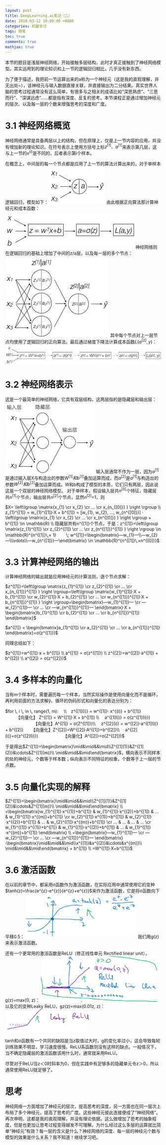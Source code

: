 ```yaml
---
layout: post
title: DeepLearning.ai笔记（二）
date: 2018-03-12 10:00:00 +0800
categories: 机器学习
tags: 随笔
toc: true
comments: true
mathjax: true
---
```

本节的题目是浅层神经网络，开始接触多层结构，此时才真正接触到了神经网络模型。其实运用到的理论知识和上一节的逻辑回归相比，几乎没有新东西。

为了便于描述，我把前一节运算出来的a称为一个神经元（这是我的直观理解，并无出处~），该神经元与输入数据直接关联，并直接输出为二分结果。真实世界人脑的思考过程通常没有这么简单，有很多与之相关的成语比如“深思熟虑”、“三思而行”、“深谋远虑”……都是指有深度、反复的思考。本节课程正是通过增加神经元的层次、以及每一层的个数来增强思考的深度和广度。
<!-- more -->

# 3.1 神经网络概览

神经网络通常是具备两层以上的结构，但在原理上，仅是上一节内容的应用，并没有增加新的理论知识。在符号表示上使用方括号上标$z^{[1]}、a^{[1]}$来表示第几层，这与上一节的$x^{(i)}$是不同的，后者表示第i个样本。

在概念上，中间层的每一个节点都是应用了上一节的算法计算出来的，对于单样本逻辑回归，模型如下：
![](0312DeepLearningAI03/img01.png)
由此根据正向算法那计算神经元和成本函数：
![](0312DeepLearningAI03/img02.png)
神经网络则在逻辑回归的基础上增加了中间的z/a层，以及每一层的多个节点：
![](0312DeepLearningAI03/img03.png)
其中每个节点对上一层节点均使用了逻辑回归的正向算法，最后通过梯度下降法计算成本函数$L(a^{[2]}, y)$：
![](0312DeepLearningAI03/img04.png)

# 3.2 神经网络表示
这是一个最简单的神经网络，它具有双层结构，这两层指的是隐藏层和输出层：
![](0312DeepLearningAI03/img05.png)
输入层通常不作为一层，因为$a^{[1]}$是通过输入层X与构造出的参数$W^{[1]}和b^{[1]}$叠加运算而成，而$a^{[2]}$是$a^{[1]}$与构造出的参数$W^{[2]}和b^{[2]}$叠加运算而成。W和b构成了模型的本质，它们只有两层，因此说这是一个双层的神经网络模型。
对于单样本，假设输入层共$n^{[0]}$个特征，隐藏层共$n^{[1]}$个节点，输出层共$n^{[2]}$个节点，显然$n^{[2]}$=1，则

$X= \left\lgroup \matrix{x_{1} \cr x_{2} \cr ... \cr x_{n_{[0]}} } \right \rgroup \\ z_{1}^{[1]} = w_{1}^{[1]}·X + b^{[1]} = [w_{1}, w_{2}, ..., w_{n^{[0]}}] · \left\lgroup \matrix{x_{1} \cr x_{2} \cr ... \cr x_{n^{[0]}} } \right \rgroup + b^{[1]} \in \mathbb{R} \\ 隐藏层共有n^{[1]}个节点，于是：z^{[1]}=\left\lgroup \matrix{z_{1}^{[1]} \cr z_{2}^{[1]} \cr ... \cr z_{n^{[1]}}^{[1]} } \right \rgroup \in \mathbb{R}^{n^{[1]}\,× 1} 　　\; w^{[1]}=\begin{bmatrix}—w_{1}—\\—w_{2}—\\\vdots\\—w_{n^{[1]}}—\end{bmatrix} \in \mathbb{R}^{n^{[1]}\,×n^{[0]}}$

# 3.3 计算神经网络的输出
计算神经网络的输出就是应用神经元的计算法则，逐个节点求解：

$z^{[1]}=\left\lgroup \matrix{z_{1}^{[1]} \cr z_{2}^{[1]} \cr ... \cr x_{n_{[1]}}^{[1]} } \right \rgroup=\left\lgroup \matrix{w_{1}^{[1]}·X + b_{1}^{[1]} \cr w_{2}^{[1]}·X + b_{2}^{[1]} \cr ... \cr w_{n^{[1]}}^{[1]}·X + b_{n^{[1]}}^{[1]} } \right \rgroup=\begin{bmatrix}—w_{1}^{[1]}— \cr —w_{2}^{[1]}— \cr ... \cr —w_{n^{[1]}}^{[1]}— \end{bmatrix}·X + \begin{bmatrix}b_{1}^{[1]} \cr b_{2}^{[1]} \cr ... \cr b_{n^{[1]}}^{[1]} \end{bmatrix}$

$a^{[1]} = \begin{bmatrix}a_{1}^{[1]} \cr a_{2}^{[1]} \cr ... \cr a_{n^{[1]}}^{[1]} \end{bmatrix}=σ(z^{[1]})$

同理总结如下：

$z^{[1]}=w^{[1]}·x + b^{[1]} \\ a^{[1]} = σ(z^{[1]}) \\ z^{[2]}=w^{[2]}·a^{[1]} + b^{[2]} \\ a^{[2]} = σ(z^{[2]})$

# 3.4 多样本的向量化
当有m个样本时，需要遍历每一个样本，当然实际操作是使用向量化而不是循环，再利用前面的方法求解ŷ。循环的伪码形式和向量化的表达分别为：

$for \, i \, in \, range(1, m): 　\\　z^{[1](i)} = w^{[1]}· x^{(i)} + b^{[1]} 　　　【向量化】 Z^{[1]} = W^{[1]}·X + b^{[1]} \\ 　a^{[1](i)} = σ(z^{[1](i)})  　　　　　　　【向量化】A^{[1]} = σ(Z^{[1]})\\ 　z^{[2](i)} = w^{[2]}·a^{[1](i)} + b^{[2]}  　　【向量化】Z^{[2]}=W^{[2]}·A^{[1]}+b^{[2]}\\ 　a^{[2](i)}=σ(z^{[2](i)}) 　　　　　　【向量化】A^{[2]}=σ(Z^{[2]})$

于是得出$Z^{[1]}=\begin{bmatrix}\mid&\mid&&\mid\\Z^{[1](1)}&Z^{[1](2)}&\cdots&Z^{[1](m)}\\ \mid&\mid&&\mid\end{bmatrix}$，横向表示不同样本的处的神经元，个数等于样本数；纵向表示不同特征的权重，个数等于上一层的节点数。

# 3.5 向量化实现的解释

$Z^{[1]}=\begin{bmatrix}\mid&\mid&&\mid\\Z^{[1](1)}&Z^{[1](2)}&\cdots&Z^{[1](m)}\\ \mid&\mid&&\mid\end{bmatrix} \\ =\begin{bmatrix}w_{1}^{[1]}·x^{(1)}+b^{[1]} &  w_{1}^{[1]}·x^{(2)}+b^{[1]} & ... & w_{1}^{[1]}·x^{(m)}+b^{[1]} \cr w_{2}^{[1]}·x^{(1)}+b^{[1]} &  w_{2}^{[1]}·x^{(2)}+b^{[1]} & ... & w_{2}^{[1]}·x^{(m)}+b^{[1]} \cr ... & ... & ... & ... \cr w_{1}^{[1]}·x^{(1)}+b^{[1]} &  w_{1}^{[1]}·x^{(2)}+b^{[1]} & ... & w_{1}^{[1]}·x^{(m)}+b^{[1]} \end{bmatrix} \\ =\begin{bmatrix}—w_{1}^{[1]}— \cr —w_{2}^{[1]}— \cr ... \cr —w_{n^{[1]}}^{[1]}— \end{bmatrix}·\begin{bmatrix}\mid&\mid&&\mid\\x^{(1)}&x^{(2)}&\cdots&x^{(m)}\\ \mid&\mid&&\mid\end{bmatrix} + b^{[1]} \\ =W^{[1]}·X+b^{[1]}$

# 3.6 激活函数
在以前的章节中，都采用σ函数作为激活函数，在实际应用中通常使用它的变种$tanh(z)=\frac{e^{z}-e^{z}}{e^{z}+e^{z}}$来作为激活函数，它是将σ函数向下平移0.5：
![](0312DeepLearningAI03/img06.png)
我们用g(z)来表示激活函数。

还有一个更常用的激活函数是ReLU（修正线性单元 Rectified linear unit），g(z)=max(0, z)：
![](0312DeepLearningAI03/img07.png)
以及它的变种Leaky ReLU，gz(z)=max(0.01z, z)：
![](0312DeepLearningAI03/img08.png)

tanh和σ函数有一个共同的缺陷是当z取值过大时，g的变化率过小，这会导致每轮训练效果不明显，学习速度很慢。ReLU系函数则没有这样的缺点。一般情况下，当不确定隐藏层的激活函数该用什么时，通常就采用ReLU。

尽管对于ReLU当z＜0时斜率为0，但在实践中有足够多的隐藏单元令z＞0，所以通常使用ReLU就足够了。

# 思考
神经网络一方面增加了神经元的层次，提高思考的深度，另一方面也在同一层次上布局了多个神经元，提高了思考的广度。这些神经元彼此连接便成了“神经网络”。再次申明，这都是我的直观理解，并没有理论依据。这么做增加了思考的抽象程度，但是也更加让思考过程变得越发不可理解。为什么经过这么多层的运算就比简单“神经元”有效？每一层的含义是什么？神经网络的深度、每一层的神经元个数与模型的效果是什么关系？我不知道！继续学习吧。